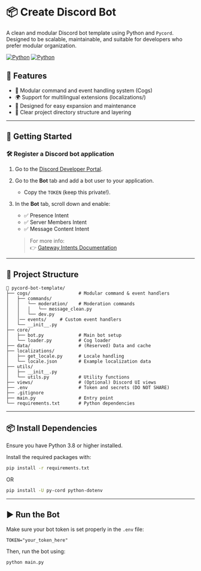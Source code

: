 # 📦 Create Discord Bot

A clean and modular Discord bot template using Python and `Pycord`.  
Designed to be scalable, maintainable, and suitable for developers who prefer modular organization.

[![Python](https://img.shields.io/badge/Python-3.8-blue.svg?style=flat-square)]()
[![Python](https://img.shields.io/badge/Pycord-2.6.1-blue.svg?style=flat-square)]()

## 🧩 Features

- 🧱 Modular command and event handling system (Cogs)
- 🌍 Support for multilingual extensions (localizations/)
- 🔧 Designed for easy expansion and maintenance
- 📝 Clear project directory structure and layering

---

## 🚀 Getting Started

### 🛠️ Register a Discord bot application

1. Go to the [Discord Developer Portal](https://discord.com/developers/applications).
2. Go to the **Bot** tab and add a bot user to your application.
   - Copy the `TOKEN` (keep this private!).
3. In the **Bot** tab, scroll down and enable:

   - ✅ Presence Intent
   - ✅ Server Members Intent
   - ✅ Message Content Intent

   > For more info:  
   > 👉 [Gateway Intents Documentation](https://discord.com/developers/docs/topics/gateway#gateway-intents)

---

## 🧱 Project Structure

```
📁 pycord-bot-template/
├── cogs/                  # Modular command & event handlers
│   ├── commands/
│   │   └── moderation/    # Moderation commands
│   │   │   └── message_clean.py
│   │   └── dev.py
│   │── events/     # Custom event handlers
│   └── __init__.py
├── core/
│   ├── bot.py             # Main bot setup
│   └── loader.py          # Cog loader
├── data/                  # (Reserved) Data and cache
├── localizations/
│   ├── get_locale.py      # Locale handling
│   └── locale.json        # Example localization data
├── utils/
│   ├── __init__.py
│   └── utils.py           # Utility functions
├── views/                 # (Optional) Discord UI views
├── .env                   # Token and secrets (DO NOT SHARE)
├── .gitignore
├── main.py                # Entry point
└── requirements.txt       # Python dependencies
```

---

## 📦 Install Dependencies

Ensure you have Python 3.8 or higher installed.

Install the required packages with:

```bash
pip install -r requirements.txt
```

OR

```bash
pip install -U py-cord python-dotenv
```

---

## ▶️ Run the Bot

Make sure your bot token is set properly in the `.env` file:

```
TOKEN="your_token_here"
```

Then, run the bot using:

```bash
python main.py
```
